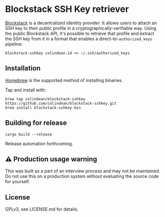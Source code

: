 # Blockstack SSH Key retriever

[Blockstack](https://blockstack.org) is a decentralized identity provider. It
allows users to attach an SSH key to their public profile in a
cryptographically-verifiable way. Using the public Blockstack API, it's possible
to retrieve that profile and extract the SSH key from it in a format that
enables a direct-to-`authorized_keys` pipeline:

    blockstack-sshkey colindean.id >> ~/.ssh/authorized_keys
    
## Installation

[Homebrew](https://brew.sh) is the supported method of installing binaries.

Tap and install with:

    brew tap colindean/blockstack-sshkey https://github.com/colindean/blockstack-sshkey.git
    brew install blockstack-sshkey-bin


## Building for release

    cargo build --release

Release automation forthcoming.

## ⚠ Production usage warning

This was built as a part of an interview process and may not be maintained. Do
not use this on a production system without evaluating the source code for
yourself.

## License

GPLv3, see LICENSE.md for details.